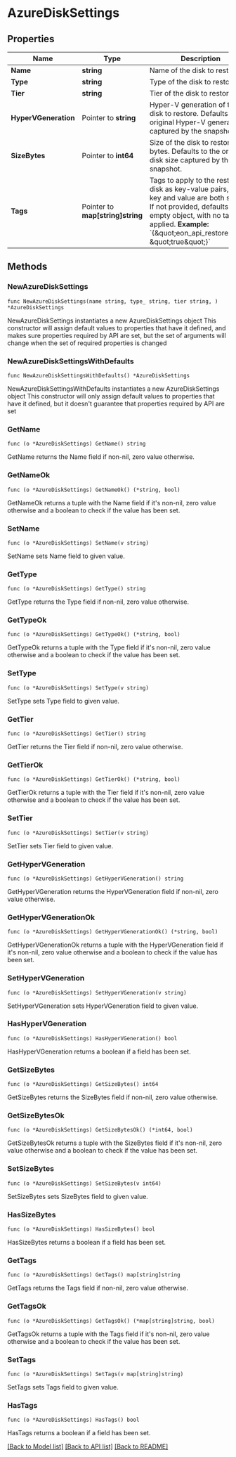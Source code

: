 # AzureDiskSettings

## Properties

Name | Type | Description | Notes
------------ | ------------- | ------------- | -------------
**Name** | **string** | Name of the disk to restore. | 
**Type** | **string** | Type of the disk to restore. | 
**Tier** | **string** | Tier of the disk to restore. | 
**HyperVGeneration** | Pointer to **string** | Hyper-V generation of the disk to restore. Defaults to the original Hyper-V generation captured by the snapshot.  | [optional] 
**SizeBytes** | Pointer to **int64** | Size of the disk to restore, in bytes. Defaults to the original disk size captured by the snapshot.  | [optional] 
**Tags** | Pointer to **map[string]string** | Tags to apply to the restored disk as key-value pairs, where key and value are both strings. If not provided, defaults to an empty object, with no tags applied.  **Example:** &#x60;{\&quot;eon_api_restore\&quot;: \&quot;true\&quot;}&#x60;  | [optional] 

## Methods

### NewAzureDiskSettings

`func NewAzureDiskSettings(name string, type_ string, tier string, ) *AzureDiskSettings`

NewAzureDiskSettings instantiates a new AzureDiskSettings object
This constructor will assign default values to properties that have it defined,
and makes sure properties required by API are set, but the set of arguments
will change when the set of required properties is changed

### NewAzureDiskSettingsWithDefaults

`func NewAzureDiskSettingsWithDefaults() *AzureDiskSettings`

NewAzureDiskSettingsWithDefaults instantiates a new AzureDiskSettings object
This constructor will only assign default values to properties that have it defined,
but it doesn't guarantee that properties required by API are set

### GetName

`func (o *AzureDiskSettings) GetName() string`

GetName returns the Name field if non-nil, zero value otherwise.

### GetNameOk

`func (o *AzureDiskSettings) GetNameOk() (*string, bool)`

GetNameOk returns a tuple with the Name field if it's non-nil, zero value otherwise
and a boolean to check if the value has been set.

### SetName

`func (o *AzureDiskSettings) SetName(v string)`

SetName sets Name field to given value.


### GetType

`func (o *AzureDiskSettings) GetType() string`

GetType returns the Type field if non-nil, zero value otherwise.

### GetTypeOk

`func (o *AzureDiskSettings) GetTypeOk() (*string, bool)`

GetTypeOk returns a tuple with the Type field if it's non-nil, zero value otherwise
and a boolean to check if the value has been set.

### SetType

`func (o *AzureDiskSettings) SetType(v string)`

SetType sets Type field to given value.


### GetTier

`func (o *AzureDiskSettings) GetTier() string`

GetTier returns the Tier field if non-nil, zero value otherwise.

### GetTierOk

`func (o *AzureDiskSettings) GetTierOk() (*string, bool)`

GetTierOk returns a tuple with the Tier field if it's non-nil, zero value otherwise
and a boolean to check if the value has been set.

### SetTier

`func (o *AzureDiskSettings) SetTier(v string)`

SetTier sets Tier field to given value.


### GetHyperVGeneration

`func (o *AzureDiskSettings) GetHyperVGeneration() string`

GetHyperVGeneration returns the HyperVGeneration field if non-nil, zero value otherwise.

### GetHyperVGenerationOk

`func (o *AzureDiskSettings) GetHyperVGenerationOk() (*string, bool)`

GetHyperVGenerationOk returns a tuple with the HyperVGeneration field if it's non-nil, zero value otherwise
and a boolean to check if the value has been set.

### SetHyperVGeneration

`func (o *AzureDiskSettings) SetHyperVGeneration(v string)`

SetHyperVGeneration sets HyperVGeneration field to given value.

### HasHyperVGeneration

`func (o *AzureDiskSettings) HasHyperVGeneration() bool`

HasHyperVGeneration returns a boolean if a field has been set.

### GetSizeBytes

`func (o *AzureDiskSettings) GetSizeBytes() int64`

GetSizeBytes returns the SizeBytes field if non-nil, zero value otherwise.

### GetSizeBytesOk

`func (o *AzureDiskSettings) GetSizeBytesOk() (*int64, bool)`

GetSizeBytesOk returns a tuple with the SizeBytes field if it's non-nil, zero value otherwise
and a boolean to check if the value has been set.

### SetSizeBytes

`func (o *AzureDiskSettings) SetSizeBytes(v int64)`

SetSizeBytes sets SizeBytes field to given value.

### HasSizeBytes

`func (o *AzureDiskSettings) HasSizeBytes() bool`

HasSizeBytes returns a boolean if a field has been set.

### GetTags

`func (o *AzureDiskSettings) GetTags() map[string]string`

GetTags returns the Tags field if non-nil, zero value otherwise.

### GetTagsOk

`func (o *AzureDiskSettings) GetTagsOk() (*map[string]string, bool)`

GetTagsOk returns a tuple with the Tags field if it's non-nil, zero value otherwise
and a boolean to check if the value has been set.

### SetTags

`func (o *AzureDiskSettings) SetTags(v map[string]string)`

SetTags sets Tags field to given value.

### HasTags

`func (o *AzureDiskSettings) HasTags() bool`

HasTags returns a boolean if a field has been set.


[[Back to Model list]](../README.md#documentation-for-models) [[Back to API list]](../README.md#documentation-for-api-endpoints) [[Back to README]](../README.md)


